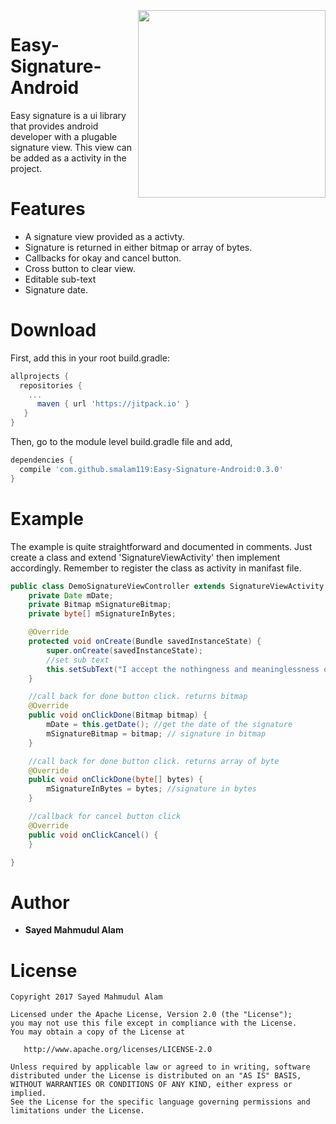 </br>
</br>
</br>
<img src="https://github.com/smalam119/Easy-Signature-Android/blob/master/Screenshot_2017-12-31-23-29-09.png" align="right" width="300"/>

# Easy-Signature-Android

Easy signature is a ui library that provides android developer with a plugable signature view. This view can be added as a activity in the project.

Features
=======

* A signature view provided as a activty.
* Signature is returned in either bitmap or array of bytes.
* Callbacks for okay and cancel button.
* Cross button to clear view.
* Editable sub-text
* Signature date.

Download
=======

First, add this in your root build.gradle:

```groovy
allprojects {
  repositories {
    ...
      maven { url 'https://jitpack.io' }
   }
}
```
Then, go to the module level build.gradle file and add,

```groovy
dependencies {
  compile 'com.github.smalam119:Easy-Signature-Android:0.3.0'
}
```
Example
=======

The example is quite straightforward and documented in comments. Just create a class and extend 'SignatureViewActivity' then implement accordingly. Remember to register the class as activity in manifast file.

```java
public class DemoSignatureViewController extends SignatureViewActivity {
    private Date mDate;
    private Bitmap mSignatureBitmap;
    private byte[] mSignatureInBytes;

    @Override
    protected void onCreate(Bundle savedInstanceState) {
        super.onCreate(savedInstanceState);
        //set sub text
        this.setSubText("I accept the nothingness and meaninglessness of life");
    }

    //call back for done button click. returns bitmap
    @Override
    public void onClickDone(Bitmap bitmap) {
        mDate = this.getDate(); //get the date of the signature
        mSignatureBitmap = bitmap; // signature in bitmap
    }

    //call back for done button click. returns array of byte
    @Override
    public void onClickDone(byte[] bytes) {
        mSignatureInBytes = bytes; //signature in bytes
    }

    //callback for cancel button click
    @Override
    public void onClickCancel() {
    }

}
```
Author
=======
* **Sayed Mahmudul Alam**

License
=======

    Copyright 2017 Sayed Mahmudul Alam

    Licensed under the Apache License, Version 2.0 (the "License");
    you may not use this file except in compliance with the License.
    You may obtain a copy of the License at

       http://www.apache.org/licenses/LICENSE-2.0

    Unless required by applicable law or agreed to in writing, software
    distributed under the License is distributed on an "AS IS" BASIS,
    WITHOUT WARRANTIES OR CONDITIONS OF ANY KIND, either express or implied.
    See the License for the specific language governing permissions and
    limitations under the License.

